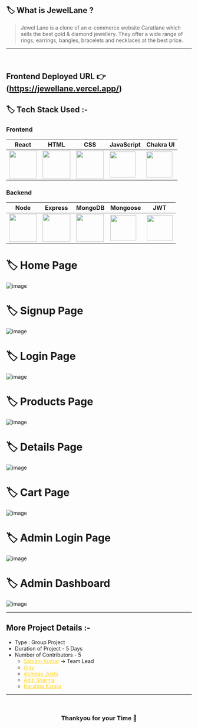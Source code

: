 ## 🏷️ What is JewelLane ?

> Jewel Lane is a clone of an e-commerce website Caratlane which sells the best gold & diamond jewellery. They offer a wide range of rings, earrings, bangles, bracelets and necklaces at the best price.
---

<br/>

## **Frontend Deployed URL** 👉 (https://jewellane.vercel.app/)

## 🏷️ Tech Stack Used :-

### Frontend

| React                                                                                                                                                                                                                                                                                                                                                        | HTML                                                                                                                           | CSS                                                                                                                            | JavaScript                                                                                                                    | Chakra UI                                                                                                                     |
| ------------------------------------------------------------------------------------------------------------------------------ | ------------------------------------------------------------------------------------------------------------------------------ | ------------------------------------------------------------------------------------------------------------------------------ | ------------------------------------------------------------------------------------------------------------------------------ | ------------------------------------------------------------------------------------------------------------------------------ |
| <img width="75px" src="https://user-images.githubusercontent.com/25181517/183897015-94a058a6-b86e-4e42-a37f-bf92061753e5.png">  | <img width="75px" src="https://user-images.githubusercontent.com/25181517/192158954-f88b5814-d510-4564-b285-dff7d6400dad.png"> | <img width="75px" src="https://user-images.githubusercontent.com/25181517/183898674-75a4a1b1-f960-4ea9-abcb-637170a00a75.png"> | <img width="70px" src="https://user-images.githubusercontent.com/25181517/117447155-6a868a00-af3d-11eb-9cfe-245df15c9f3f.png"> | <img width="70px" src="https://pbs.twimg.com/profile_images/1244925541448286208/rzylUjaf_400x400.jpg"> |

### Backend

| Node                                                                                                                                                                                                                                                                                                                                                        | Express                                                                                                                           | MongoDB                                                                                                                            | Mongoose                                                                                                                    | JWT                                                                                                                     |
| ------------------------------------------------------------------------------------------------------------------------------ | ------------------------------------------------------------------------------------------------------------------------------ | ------------------------------------------------------------------------------------------------------------------------------ | ------------------------------------------------------------------------------------------------------------------------------ | ------------------------------------------------------------------------------------------------------------------------------ |
| <img width="75px" src="https://img.icons8.com/color/256/nodejs.png">  | <img width="75px" src="https://github.com/Satyamjha24/pointless-belief-3937/assets/98752820/c7b07b05-0b7d-4d12-8147-8dfd08d21a76"> | <img width="75px" src="https://img.icons8.com/external-tal-revivo-shadow-tal-revivo/256/external-mongodb-a-cross-platform-document-oriented-database-program-logo-shadow-tal-revivo.png"> | <img width="70px" src="https://img.icons8.com/color/256/mongoose.png"> | <img width="70px" src="https://seeklogo.com/images/J/json-web-tokens-jwt-io-logo-C003DEC47A-seeklogo.com.png"> |

# 🏷️ Home Page
![image](https://github.com/Satyamjha24/pointless-belief-3937/assets/98752820/3541575a-c85f-4ee8-abf6-563e109f25c3)

# 🏷️ Signup Page
![image](https://github.com/Satyamjha24/pointless-belief-3937/assets/98752820/92fe6f00-d2e5-4147-95b1-90aef5a13858)

# 🏷️ Login Page
![image](https://github.com/Satyamjha24/pointless-belief-3937/assets/98752820/09d3fd2b-9798-4014-874b-57179af8f47c)

# 🏷️ Products Page
![image](https://github.com/Satyamjha24/pointless-belief-3937/assets/98752820/89c4a46a-7e70-441f-88b4-a124dea330b9)

# 🏷️ Details Page
![image](https://github.com/Satyamjha24/pointless-belief-3937/assets/98752820/372870c4-2098-4932-8b58-009d9e89df2c)

# 🏷️ Cart Page
![image](https://github.com/Satyamjha24/pointless-belief-3937/assets/98752820/cb0cebba-d94a-44e2-915f-d9e8eb4b4b60)

# 🏷️ Admin Login Page
![image](https://github.com/Satyamjha24/pointless-belief-3937/assets/98752820/8dd8865f-858c-4a77-9282-4d8442eb6396)

# 🏷️ Admin Dashboard
![image](https://github.com/Satyamjha24/pointless-belief-3937/assets/98752820/ae1c8d6a-551a-4018-9478-6c652452928a)


---

## More Project Details :-

- Type : Group Project
- Duration of Project - 5 Days
- Number of Contributors - 5
  - <a style="color:#ffd41f" href="https://github.com/Satyamjha24">Satyam Kumar</a> -> Team Lead
  - <a style="color:#ffd41f" href="https://github.com/Ajay84sia">Ajay</a>
  - <a style="color:#ffd41f" href="https://github.com/abhinavjoshi1798">Abhinav Joshi</a>
  - <a style="color:#ffd41f" href="https://github.com/AditiSharma00">Aditi Sharma</a>
  - <a style="color:#ffd41f" href="https://github.com/Harshitakatara34">Harshita Katara</a>

---

<br/>

<h3 align="center" >Thankyou for your Time 💝</h3>
